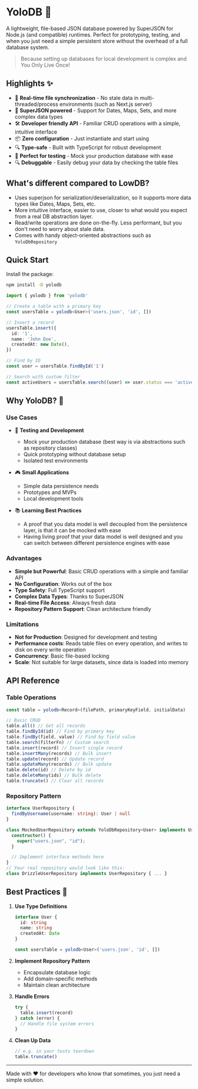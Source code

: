 # YoloDB 🚀

A lightweight, file-based JSON database powered by SuperJSON for Node.js (and compatible) runtimes. Perfect for
prototyping, testing, and when you just need a simple persistent store without the overhead of a full database system.

> Because setting up databases for local development is complex and You Only Live Once!

## Highlights ✨

- 🔄 **Real-time file synchronization** - No stale data in multi-threaded/process environments (such as Next.js server)
- 🎯 **SuperJSON powered** - Support for Dates, Maps, Sets, and more complex data types
- 🛠️ **Developer friendly API** - Familiar CRUD operations with a simple, intuitive interface
- 📦 **Zero configuration** - Just instantiate and start using
- 🔍 **Type-safe** - Built with TypeScript for robust development
- 🧪 **Perfect for testing** - Mock your production database with ease
- 🔍 **Debuggable** - Easily debug your data by checking the table files

## What's different compared to LowDB?

- Uses superjson for serialization/deserialization, so it supports more data types like Dates, Maps, Sets, etc.
- More intuitive interface, easier to use, closer to what would you expect from a real DB abstraction layer.
- Read/write operations are done on-the-fly. Less performant, but you don't need to worry about stale data.
- Comes with handy object-oriented abstractions such as `YoloDbRepository`

## Quick Start

Install the package:

```bash
npm install -D yolodb
```

```typescript
import { yolodb } from 'yolodb'

// Create a table with a primary key
const usersTable = yolodb<User>('users.json', 'id', [])

// Insert a record
usersTable.insert({
  id: '1',
  name: 'John Doe',
  createdAt: new Date(),
})

// Find by ID
const user = usersTable.findById('1')

// Search with custom filter
const activeUsers = usersTable.search((user) => user.status === 'active')
```

## Why YoloDB? 🤔

### Use Cases

- 🧪 **Testing and Development**

  - Mock your production database (best way is via abstractions such as repository classes)
  - Quick prototyping without database setup
  - Isolated test environments

- 🎮 **Small Applications**

  - Simple data persistence needs
  - Prototypes and MVPs
  - Local development tools

- 📚 **Learning Best Practices**
  - A proof that you data model is well decoupled from the persistence layer, is that it can be mocked with ease
  - Having living proof that your data model is well designed and you can switch between different persistence engines
    with ease

### Advantages

- **Simple but Powerful**: Basic CRUD operations with a simple and familiar API
- **No Configuration**: Works out of the box
- **Type Safety**: Full TypeScript support
- **Complex Data Types**: Thanks to SuperJSON
- **Real-time File Access**: Always fresh data
- **Repository Pattern Support**: Clean architecture friendly

### Limitations

- **Not for Production**: Designed for development and testing
- **Performance costs**: Reads table files on every operation, and writes to disk on every write operation
- **Concurrency**: Basic file-based locking
- **Scale**: Not suitable for large datasets, since data is loaded into memory

## API Reference

### Table Operations

```typescript
const table = yolodb<Record>(filePath, primaryKeyField, initialData)

// Basic CRUD
table.all() // Get all records
table.findById(id) // Find by primary key
table.findBy(field, value) // Find by field value
table.search(filterFn) // Custom search
table.insert(record) // Insert single record
table.insertMany(records) // Bulk insert
table.update(record) // Update record
table.updateMany(records) // Bulk update
table.delete(id) // Delete by id
table.deleteMany(ids) // Bulk delete
table.truncate() // Clear all records
```

### Repository Pattern

```typescript
interface UserRepository {
  findByUsername(username: string): User | null
}

class MockedUserRepository extends YoloDbRepository<User> implements UserRepository {
  constructor() {
    super("users.json", "id");
  }

  // Implement interface methods here
}
// Your real repository would look like this:
class DrizzleUserRepository implements UserRepository { ... }
```

## Best Practices 🌟

1. **Use Type Definitions**

   ```typescript
   interface User {
     id: string
     name: string
     createdAt: Date
   }

   const usersTable = yolodb<User>('users.json', 'id', [])
   ```

2. **Implement Repository Pattern**

   - Encapsulate database logic
   - Add domain-specific methods
   - Maintain clean architecture

3. **Handle Errors**

   ```typescript
   try {
     table.insert(record)
   } catch (error) {
     // Handle file system errors
   }
   ```

4. **Clean Up Data**
   ```typescript
   // e.g. in your tests teardown
   table.truncate()
   ```

---

Made with ❤️ for developers who know that sometimes, you just need a simple solution.
